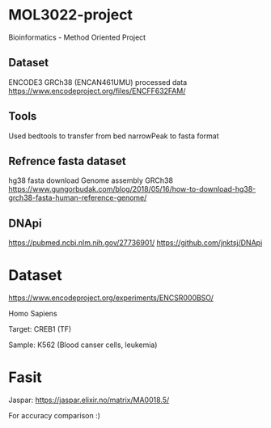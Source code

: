 # MOL3022-project
Bioinformatics - Method Oriented Project


## Dataset
ENCODE3 GRCh38 (ENCAN461UMU) processed data
https://www.encodeproject.org/files/ENCFF632FAM/

## Tools
Used bedtools to transfer from bed narrowPeak	to fasta format

## Refrence fasta dataset
hg38 fasta download
Genome assembly GRCh38
https://www.gungorbudak.com/blog/2018/05/16/how-to-download-hg38-grch38-fasta-human-reference-genome/

## DNApi
https://pubmed.ncbi.nlm.nih.gov/27736901/
https://github.com/jnktsj/DNApi


# Dataset
https://www.encodeproject.org/experiments/ENCSR000BSO/

Homo Sapiens

Target: CREB1 (TF)

Sample: K562 (Blood canser cells, leukemia)

# Fasit
Jaspar: https://jaspar.elixir.no/matrix/MA0018.5/

For accuracy comparison :) 